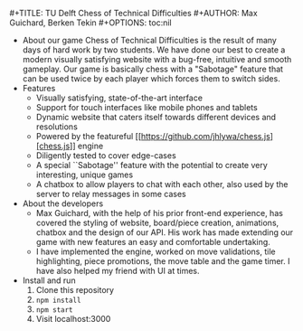 #+TITLE: TU Delft Chess of Technical Difficulties
#+AUTHOR: Max Guichard, Berken Tekin
#+OPTIONS: toc:nil

* About our game
  Chess of Technical Difficulties is the result of many days of hard work by two students. We have done our best to create a modern visually satisfying website
  with a bug-free, intuitive and smooth gameplay. Our game is basically chess with a "Sabotage" feature that can be used twice by each player which forces
  them to switch sides.
* Features
   - Visually satisfying, state-of-the-art interface
   - Support for touch interfaces like mobile phones and tablets
   - Dynamic website that caters itself towards different devices and resolutions
   - Powered by the featureful [[https://github.com/jhlywa/chess.js][chess.js]] engine
   - Diligently tested to cover edge-cases
   - A special ``Sabotage'' feature with the potential to create very interesting, unique games
   - A chatbox to allow players to chat with each other, also used by the server to relay messages in some cases
* About the developers
  - Max Guichard, with the help of his prior front-end experience, has covered the styling of website, board/piece creation, animations, chatbox and the design of our API. His work has made extending our game with new features an easy and comfortable undertaking.
  - I have implemented the engine, worked on move validations, tile highlighting, piece promotions, the move table and the game timer. I have also helped my friend with UI at times.
* Install and run
  1. Clone this repository
  2. `npm install`
  3. `npm start`
  4. Visit localhost:3000

